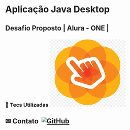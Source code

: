 # Aplicação Java Desktop

## Desafio Proposto | Alura - ONE |

### 💾 Tecs Utilizadas  [![Prévia do Projeto](src/main/resources/com/hotel/imagens/readme/sb.png)](https://github.com/euclides981/jogo-da-forca#readme)

## ✉ Contato &nbsp;[![GitHub](https://img.shields.io/badge/-GitHub-ccc?style=flat&logo=github)](https://github.com/euclides981)
